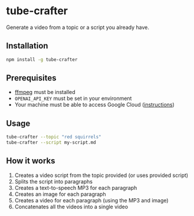 # tube-crafter

Generate a video from a topic or a script you already have.

## Installation

```sh
npm install -g tube-crafter
```

## Prerequisites

- [ffmpeg](https://ffmpeg.org/) must be installed
- `OPENAI_API_KEY` must be set in your environment
- Your machine must be able to access Google Cloud ([instructions](https://github.com/googleapis/google-cloud-node/tree/main/packages/google-cloud-texttospeech#quickstart))

## Usage

```sh
tube-crafter --topic "red squirrels"
tube-crafter --script my-script.md
```

## How it works

1. Creates a video script from the topic provided (or uses provided script)
2. Splits the script into paragraphs
3. Creates a text-to-speech MP3 for each paragraph
4. Creates an image for each paragraph
5. Creates a video for each paragraph (using the MP3 and image)
6. Concatenates all the videos into a single video
